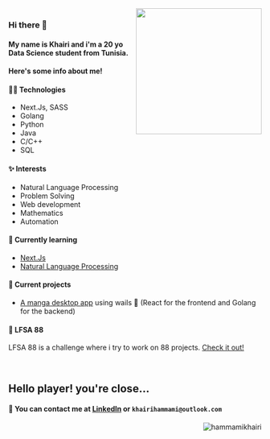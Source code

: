 <img align='right' src='https://user-images.githubusercontent.com/5713670/87202985-820dcb80-c2b6-11ea-9f56-7ec461c497c3.gif' width='250'>
                                                                                                                                  

### Hi there 👋
#### My name is Khairi and i'm a 20 yo Data Science student from Tunisia. 
#### Here's some info about me!

#### 👨‍💻 Technologies
* Next.Js, SASS
* Golang
* Python
* Java
* C/C++
* SQL

#### ✨ Interests
* Natural Language Processing
* Problem Solving
* Web development
* Mathematics
* Automation

#### 🌱 Currently learning
- [Next.Js](https://nextjs.org/)
- [Natural Language Processing](https://en.wikipedia.org/wiki/Natural_language_processing)

#### 🔭 Current projects 
- [A manga desktop app](https://github.com/hammamikhairi/Manga-Desktop-App) using wails 🐉 (React for the frontend and Golang for the backend)

#### 🐾 LFSA 88
LFSA 88 is a challenge where i try to work on 88 projects. [Check it out!](https://github.com/hammamikhairi/LFSA-88)

<!--
#### 🐾 Pet project: 
- [Latom](https://github.com/hammamikhairi/Latom).
-->
<br>

## Hello player! you're close...

#### 💬 You can contact me at [LinkedIn](https://www.linkedin.com/in/khairihammami/) or `khairihammami@outlook.com`

<!--
<div align="center">
<br>

  ![Weekly Language Stats](https://raw.githubusercontent.com/hammamikhairi/HammamiKhairi/master/images/wakatime_weekly_language_stats.svg?v=2 "Weekly Language Stats")
<br>
</div>
-->
<p align="right">
  <img src="https://komarev.com/ghpvc/?username=hammamikhairi&label=Profile%20views&color=0e75b6&style=flat" alt="hammamikhairi" />
</p>

<!--
Hiiiiiiiiiiiiiiiiiiiiiiiii :)
flag{1nFzKbV6xHdJy5L}
-->
